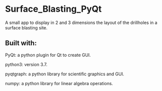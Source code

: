 # Surface_Blasting_PyQt

A small app to display in 2 and 3 dimensions the layout of the drillholes in a surface blasting site.
## Built with: 
PyQt: a python plugin for Qt to create GUI.

python3: version 3.7.

pyqtgraph: a python library for scientific graphics and GUI.

numpy: a python library for linear algebra operations.
